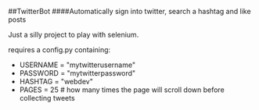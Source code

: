 ##TwitterBot
####Automatically sign into twitter, search a hashtag and like posts

Just a silly project to play with selenium.

requires a config.py containing:
* USERNAME = "mytwitterusername"
* PASSWORD = "mytwitterpassword"
* HASHTAG = "webdev"
* PAGES = 25 # how many times the page will scroll down before collecting tweets